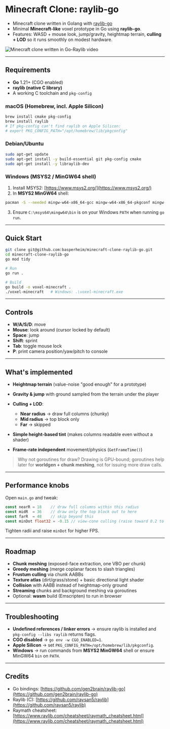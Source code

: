 # Minecraft Clone: raylib-go

- Minecraft clone written in Golang with [raylib-go](https://github.com/gen2brain/raylib-go)
- Minimal **Minecraft-like** voxel prototype in Go using **raylib-go**.
- Features: WASD + mouse look, jump/gravity, heightmap terrain, **culling + LOD** so it runs smoothly on modest hardware.

![Minecraft clone written in Go-Raylib video](https://github.com/user-attachments/assets/1fb45357-23e3-49f1-9c12-669f19c77d2e)

---

## Requirements

- **Go** 1.21+ (CGO enabled)
- **raylib (native C library)**
- A working C toolchain and `pkg-config`

### macOS (Homebrew, incl. Apple Silicon)

```bash
brew install cmake pkg-config
brew install raylib
# If pkg-config can't find raylib on Apple Silicon:
# export PKG_CONFIG_PATH="/opt/homebrew/lib/pkgconfig"
```

### Debian/Ubuntu

```bash
sudo apt-get update
sudo apt-get install -y build-essential git pkg-config cmake
sudo apt-get install -y libraylib-dev
```

### Windows (MSYS2 / MinGW64 shell)

1. Install MSYS2: [https://www.msys2.org/](https://www.msys2.org/)
2. In **MSYS2 MinGW64** shell:

```bash
pacman -S --needed mingw-w64-x86_64-gcc mingw-w64-x86_64-pkgconf mingw-w64-x86_64-raylib
```

3. Ensure `C:\msys64\mingw64\bin` is on your Windows `PATH` when running `go run`.

---

## Quick Start

```bash
git clone git@github.com:basperheim/minecraft-clone-raylib-go.git
cd minecraft-clone-raylib-go
go mod tidy

# Run
go run .

# Build
go build -o voxel-minecraft .
./voxel-minecraft   # Windows: .\voxel-minecraft.exe
```

---

## Controls

- **W/A/S/D**: move
- **Mouse**: look around (cursor locked by default)
- **Space**: jump
- **Shift**: sprint
- **Tab**: toggle mouse lock
- **P**: print camera position/yaw/pitch to console

---

## What's implemented

- **Heightmap terrain** (value-noise "good enough" for a prototype)
- **Gravity & jump** with ground sampled from the terrain under the player
- **Culling + LOD**:

  - **Near radius** → draw full columns (chunky)
  - **Mid radius** → top block only
  - **Far** → skipped

- **Simple height-based tint** (makes columns readable even without a shader)
- **Frame-rate independent** movement/physics (`GetFrameTime()`)

> Why not goroutines for draw? Drawing is GPU-bound; goroutines help later for **worldgen + chunk meshing**, not for issuing more draw calls.

---

## Performance knobs

Open `main.go` and tweak:

```go
const nearR = 18    // draw full columns within this radius
const midR  = 36    // draw only the top block out to here
const farR  = 48    // skip beyond this
const minDot float32 = -0.15 // view-cone culling (raise toward 0.2 to cull harder)
```

Tighten radii and raise `minDot` for higher FPS.

---

## Roadmap

- **Chunk meshing** (exposed-face extraction, one VBO per chunk)
- **Greedy meshing** (merge coplanar faces to slash triangles)
- **Frustum culling** via chunk AABBs
- **Texture atlas** (dirt/grass/stone) + basic directional light shader
- **Collision** with AABB instead of heightmap-only ground
- **Streaming** chunks and background meshing via goroutines
- Optional: **wasm** build (Emscripten) to run in browser

---

## Troubleshooting

- **Undefined references / linker errors** → ensure raylib is installed and `pkg-config --libs raylib` returns flags.
- **CGO disabled** → `go env -w CGO_ENABLED=1`.
- **Apple Silicon** → set `PKG_CONFIG_PATH=/opt/homebrew/lib/pkgconfig`.
- **Windows** → run commands from **MSYS2 MinGW64** shell or ensure MinGW64 `bin` on `PATH`.

---

## Credits

- Go bindings: [https://github.com/gen2brain/raylib-go](https://github.com/gen2brain/raylib-go)
- Raylib (C): [https://github.com/raysan5/raylib](https://github.com/raysan5/raylib)
- Raymath cheatsheet: [https://www.raylib.com/cheatsheet/raymath_cheatsheet.html](https://www.raylib.com/cheatsheet/raymath_cheatsheet.html)
